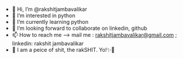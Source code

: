 - 👋 Hi, I’m @rakshitjambavalikar
- 👀 I’m interested in python
- 🌱 I’m currently learning python
- 💞️ I’m looking forward to collaborate on linkedin, github
- 📫 How to reach me --> mail me : rakshitjambavalikar@gmail.com ; linkedin: rakshit jambavalikar
- 💩 I am a peice of shit, the rakSHIT. Yo!✨🤘

<!---
rakshitjambavalikar/rakshitjambavalikar is a ✨ special ✨ repository because its `README.md` (this file) appears on your GitHub profile.
You can click the Preview link to take a look at your changes.
--->
